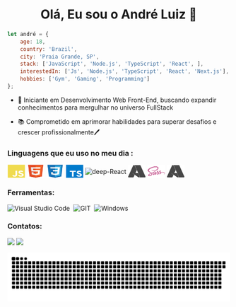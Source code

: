 

<h1 align = "center">Olá, Eu sou o André Luiz 👋</h1>


```javascript
let andré = {
    age: 18,
    country: 'Brazil',
    city: 'Praia Grande, SP',
    stack: ['JavaScript', 'Node.js', 'TypeScript', 'React', ],
    interestedIn: ['Js', 'Node.js', 'TypeScript', 'React', 'Next.js'],
    hobbies: ['Gym', 'Gaming', 'Programming']
};
```



- 🚀 Iniciante em Desenvolvimento Web Front-End, buscando expandir conhecimentos para mergulhar no universo FullStack
  
- 📚 Comprometido em aprimorar habilidades para superar desafios e crescer profissionalmente🖊️


   
### Linguagens que eu uso no meu dia :
<div style="display: inline_block">
  <img align="center" alt="deep-Js" height="30" width="40" src="https://raw.githubusercontent.com/devicons/devicon/master/icons/javascript/javascript-plain.svg">
    <img align="center" alt="deep-HTML" height="30" width="40" src="https://raw.githubusercontent.com/devicons/devicon/master/icons/html5/html5-original.svg">
  <img align="center" alt="deep-CSS" height="30" width="40" src="https://raw.githubusercontent.com/devicons/devicon/master/icons/css3/css3-original.svg">
  <img align="center" alt="deep-TS" height="30" width="40" src="https://raw.githubusercontent.com/devicons/devicon/master/icons/typescript/typescript-plain.svg">
  <img align="center" alt = "deep-React" height="30" width="40" src = 'https://raw.githubusercontent.com/danielcranney/readme-generator/main/public/icons/skills/react-colored.svg'>
  <img align="center" alt = "deep-React" height="30" width="40" src = 'https://raw.githubusercontent.com/devicons/devicon/master/icons/azure/azure-plain.svg'>
<img align="center" alt="deep-SASS" height="30" width="40" src="https://raw.githubusercontent.com/devicons/devicon/master/icons/sass/sass-original.svg"> 
      <img align="center" alt = "deep-React" height="30" width="40" src = 'https://raw.githubusercontent.com/devicons/devicon/master/icons/azure/azure-plain.svg'>
  </div>


  ### Ferramentas:
![Visual Studio Code](https://img.shields.io/badge/Visual%20Studio%20Code-0078d7.svg?style=for-the-badge&logo=visual-studio-code&logoColor=white)&nbsp;
![GIT](https://img.shields.io/badge/Git-E34F26?style=for-the-badge&logo=git&logoColor=white)&nbsp;
![Windows](https://img.shields.io/badge/Windows-017AD7?style=for-the-badge&logo=windows&logoColor=white)&nbsp;
 
### Contatos:
<div>
  <a href="https://www.instagram.com/dantas_z1/" target="_blank">
    <img src="https://img.shields.io/badge/-Instagram-%23E4405F?style=for-the-badge&logo=instagram&logoColor=white" target="_blank"></a>
  <a href="mailto:andreluiz.desenvolvedor@gmail.com">
    <img src="https://img.shields.io/badge/-Gmail-%23333?style=for-the-badge&logo=gmail&logoColor=white" target="_blank">
  </a>
</div>



  ![Snake animation](https://github.com/uLemos/uLemos/blob/output/github-contribution-grid-snake.svg)






